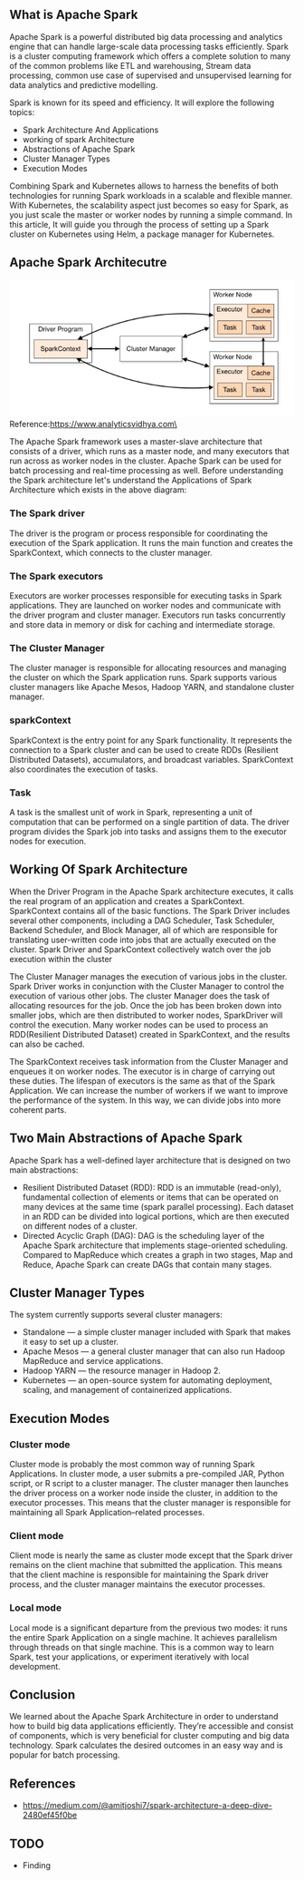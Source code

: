 ## What is Apache Spark
Apache Spark is a powerful distributed big data processing and analytics engine that can handle large-scale data processing tasks efficiently.
Spark is a cluster computing framework which offers a complete solution to many of the common problems like ETL and warehousing,
Stream data processing, common use case of supervised and unsupervised learning for data analytics and predictive modelling.

Spark is known for its speed and efficiency. It will explore the following topics:

* Spark Architecture And Applications
* working of spark Architecture
* Abstractions of Apache Spark
* Cluster Manager Types
* Execution Modes

Combining Spark and Kubernetes allows to harness the benefits of both technologies for running Spark workloads in a scalable and flexible manner.
With Kubernetes, the scalability aspect just becomes so easy for Spark, as you just scale the master or worker nodes by running a simple command.
In this article, It will guide you through the process of setting up a Spark cluster on Kubernetes using Helm, a package manager for Kubernetes.


## Apache Spark Architecutre
![alt text](https://github.com/rokmc756/KubeFarmer/blob/main/roles/apache-spark/files/apache-spark-architecture.webp)\
Reference:https://www.analyticsvidhya.com\

The Apache Spark framework uses a master-slave architecture that consists of a driver, which runs as a master node, and many executors that run across as worker nodes in the cluster. Apache Spark can be used for batch processing and real-time processing as well.
Before understanding the Spark architecture let's understand the Applications of Spark Architecture which exists in the above diagram:

### The Spark driver
The driver is the program or process responsible for coordinating the execution of the Spark application. It runs the main function and creates the SparkContext, which connects to the cluster manager.

### The Spark executors
Executors are worker processes responsible for executing tasks in Spark applications. They are launched on worker nodes and communicate with the driver program and cluster manager. Executors run tasks concurrently and store data in memory or disk for caching and intermediate storage.

### The Cluster Manager
The cluster manager is responsible for allocating resources and managing the cluster on which the Spark application runs. Spark supports various cluster managers like Apache Mesos, Hadoop YARN, and standalone cluster manager.

### sparkContext
SparkContext is the entry point for any Spark functionality. It represents the connection to a Spark cluster and can be used to create RDDs (Resilient Distributed Datasets), accumulators, and broadcast variables. SparkContext also coordinates the execution of tasks.

### Task
A task is the smallest unit of work in Spark, representing a unit of computation that can be performed on a single partition of data. The driver program divides the Spark job into tasks and assigns them to the executor nodes for execution.

## Working Of Spark Architecture
When the Driver Program in the Apache Spark architecture executes, it calls the real program of an application and creates a SparkContext. SparkContext contains all of the basic functions. The Spark Driver includes several other components, including a DAG Scheduler, Task Scheduler, Backend Scheduler, and Block Manager, all of which are responsible for translating user-written code into jobs that are actually executed on the cluster. Spark Driver and SparkContext collectively watch over the job execution within the cluster

The Cluster Manager manages the execution of various jobs in the cluster. Spark Driver works in conjunction with the Cluster Manager to control the execution of various other jobs. The cluster Manager does the task of allocating resources for the job. Once the job has been broken down into smaller jobs, which are then distributed to worker nodes, SparkDriver will control the execution.
Many worker nodes can be used to process an RDD(Resilient Distributed Dataset) created in SparkContext, and the results can also be cached.

The SparkContext receives task information from the Cluster Manager and enqueues it on worker nodes. The executor is in charge of carrying out these duties. The lifespan of executors is the same as that of the Spark Application. We can increase the number of workers if we want to improve the performance of the system. In this way, we can divide jobs into more coherent parts.

## Two Main Abstractions of Apache Spark
Apache Spark has a well-defined layer architecture that is designed on two main abstractions:
* Resilient Distributed Dataset (RDD): RDD is an immutable (read-only), fundamental collection of elements or items that can be operated on many devices at the same time (spark parallel processing). Each dataset in an RDD can be divided into logical portions, which are then executed on different nodes of a cluster.
* Directed Acyclic Graph (DAG): DAG is the scheduling layer of the Apache Spark architecture that implements stage-oriented scheduling. Compared to MapReduce which creates a graph in two stages, Map and Reduce, Apache Spark can create DAGs that contain many stages.

## Cluster Manager Types
The system currently supports several cluster managers:
* Standalone — a simple cluster manager included with Spark that makes it easy to set up a cluster.
* Apache Mesos — a general cluster manager that can also run Hadoop MapReduce and service applications.
* Hadoop YARN — the resource manager in Hadoop 2.
* Kubernetes — an open-source system for automating deployment, scaling, and management of containerized applications.

## Execution Modes
### Cluster mode
Cluster mode is probably the most common way of running Spark Applications. In cluster mode, a user submits a pre-compiled JAR, Python script, or R script to a cluster manager. The cluster manager then launches the driver process on a worker node inside the cluster, in addition to the executor processes. This means that the cluster manager is responsible for maintaining all Spark Application–related processes.

### Client mode
Client mode is nearly the same as cluster mode except that the Spark driver remains on the client machine that submitted the application. This means that the client machine is responsible for maintaining the Spark driver process, and the cluster manager maintains the executor processes.

### Local mode
Local mode is a significant departure from the previous two modes: it runs the entire Spark Application on a single machine. It achieves parallelism through threads on that single machine. This is a common way to learn Spark, test your applications, or experiment iteratively with local development.

## Conclusion
We learned about the Apache Spark Architecture in order to understand how to build big data applications efficiently. They’re accessible and consist of components, which is very beneficial for cluster computing and big data technology. Spark calculates the desired outcomes in an easy way and is popular for batch processing.

## References
- https://medium.com/@amitjoshi7/spark-architecture-a-deep-dive-2480ef45f0be

## TODO
- Finding 

